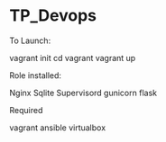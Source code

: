 # TP_Devops


To Launch:

vagrant init
cd vagrant
vagrant up

Role installed:

Nginx
Sqlite
Supervisord
gunicorn
flask


Required

vagrant
ansible
virtualbox
